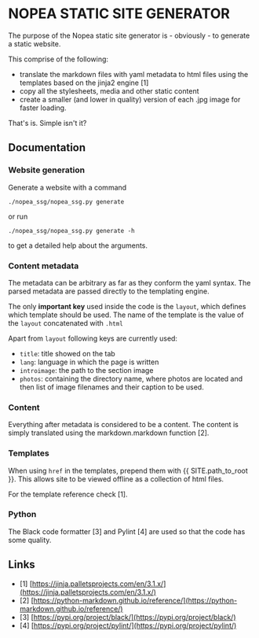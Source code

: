 # NOPEA STATIC SITE GENERATOR

The purpose of the Nopea static site generator is - obviously - to generate a static website.

This comprise of the following:
- translate the markdown files with yaml metadata to html files using the templates based on the jinja2 engine [1]
- copy all the stylesheets, media and other static content
- create a smaller (and lower in quality) version of each .jpg image for faster loading.

That's is. Simple isn't it?

## Documentation

### Website generation
Generate a website with a command
```
./nopea_ssg/nopea_ssg.py generate
```
or run
```
./nopea_ssg/nopea_ssg.py generate -h
```
to get a detailed help about the arguments.

### Content metadata
The metadata can be arbitrary as far as they conform the yaml syntax. The parsed metadata are passed directly to the templating engine.

The only **important key** used inside the code is the `layout`, which defines which template should be used. The name of the template is the value of the `layout` concatenated with `.html`

Apart from `layout` following keys are currently used:
- `title`: title showed on the tab
- `lang`: language in which the page is written
- `introimage`: the path to the section image
- `photos`: containing the directory name, where photos are located and then list of image filenames and their caption to be used.

### Content
Everything after metadata is considered to be a content. The content is simply translated using the markdown.markdown function [2].

### Templates
When using `href` in the templates, prepend them with {{ SITE.path_to_root }}. This allows site to be viewed offline as a collection of html files.

For the template reference check [1].

### Python
The Black code formatter [3] and Pylint [4] are used so that the code has some quality.

## Links
- [1] [https://jinja.palletsprojects.com/en/3.1.x/](https://jinja.palletsprojects.com/en/3.1.x/)
- [2] [https://python-markdown.github.io/reference/](https://python-markdown.github.io/reference/)
- [3] [https://pypi.org/project/black/](https://pypi.org/project/black/)
- [4] [https://pypi.org/project/pylint/](https://pypi.org/project/pylint/)

